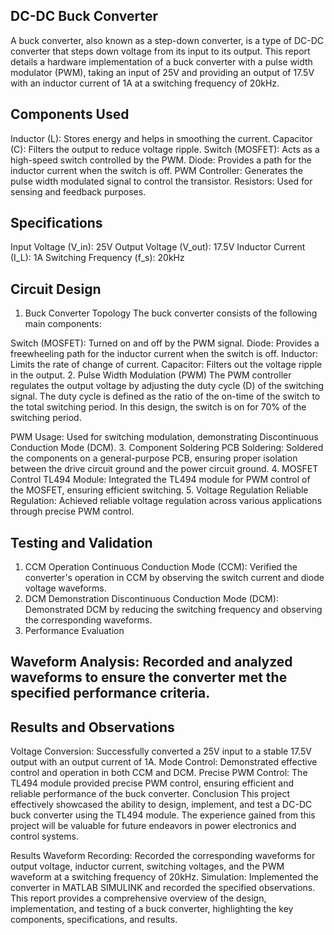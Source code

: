 ## DC-DC Buck Converter
A buck converter, also known as a step-down converter, is a type of DC-DC converter that steps down voltage from its input to its output. This report details a hardware implementation of a buck converter with a pulse width modulator (PWM), taking an input of 25V and providing an output of 17.5V with an inductor current of 1A at a switching frequency of 20kHz.

## Components Used
 Inductor (L): Stores energy and helps in smoothing the current.
Capacitor (C): Filters the output to reduce voltage ripple.
Switch (MOSFET): Acts as a high-speed switch controlled by the PWM.
Diode: Provides a path for the inductor current when the switch is off.
PWM Controller: Generates the pulse width modulated signal to control the transistor.
Resistors: Used for sensing and feedback purposes.
## Specifications
Input Voltage (V_in): 25V
Output Voltage (V_out): 17.5V
Inductor Current (I_L): 1A
Switching Frequency (f_s): 20kHz
## Circuit Design
1. Buck Converter Topology
The buck converter consists of the following main components:

Switch (MOSFET): Turned on and off by the PWM signal.
Diode: Provides a freewheeling path for the inductor current when the switch is off.
Inductor: Limits the rate of change of current.
Capacitor: Filters out the voltage ripple in the output.
2. Pulse Width Modulation (PWM)
The PWM controller regulates the output voltage by adjusting the duty cycle (D) of the switching signal. The duty cycle is defined as the ratio of the on-time of the switch to the total switching period. In this design, the switch is on for 70% of the switching period.

PWM Usage: Used for switching modulation, demonstrating Discontinuous Conduction Mode (DCM).
3. Component Soldering
PCB Soldering: Soldered the components on a general-purpose PCB, ensuring proper isolation between the drive circuit ground and the power circuit ground.
4. MOSFET Control
TL494 Module: Integrated the TL494 module for PWM control of the MOSFET, ensuring efficient switching.
5. Voltage Regulation
Reliable Regulation: Achieved reliable voltage regulation across various applications through precise PWM control.
##  Testing and Validation
1. CCM Operation
Continuous Conduction Mode (CCM): Verified the converter's operation in CCM by observing the switch current and diode voltage waveforms.
2. DCM Demonstration
Discontinuous Conduction Mode (DCM): Demonstrated DCM by reducing the switching frequency and observing the corresponding waveforms.
3. Performance Evaluation
## Waveform Analysis: Recorded and analyzed waveforms to ensure the converter met the specified performance criteria.
## Results and Observations
Voltage Conversion: Successfully converted a 25V input to a stable 17.5V output with an output current of 1A.
Mode Control: Demonstrated effective control and operation in both CCM and DCM.
Precise PWM Control: The TL494 module provided precise PWM control, ensuring efficient and reliable performance of the buck converter.
Conclusion
This project effectively showcased the ability to design, implement, and test a DC-DC buck converter using the TL494 module. The experience gained from this project will be valuable for future endeavors in power electronics and control systems.

Results
Waveform Recording: Recorded the corresponding waveforms for output voltage, inductor current, switching voltages, and the PWM waveform at a switching frequency of 20kHz.
Simulation: Implemented the converter in MATLAB SIMULINK and recorded the specified observations.
This report provides a comprehensive overview of the design, implementation, and testing of a buck converter, highlighting the key components, specifications, and results.


